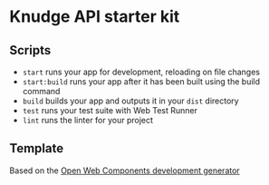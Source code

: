 Knudge API starter kit
======================


Scripts
-------

- `start` runs your app for development, reloading on file changes
- `start:build` runs your app after it has been built using the build command
- `build` builds your app and outputs it in your `dist` directory
- `test` runs your test suite with Web Test Runner
- `lint` runs the linter for your project


Template
--------

Based on the [Open Web Components development generator][open-wc]

[open-wc]: https://open-wc.org/docs/development/generator/

